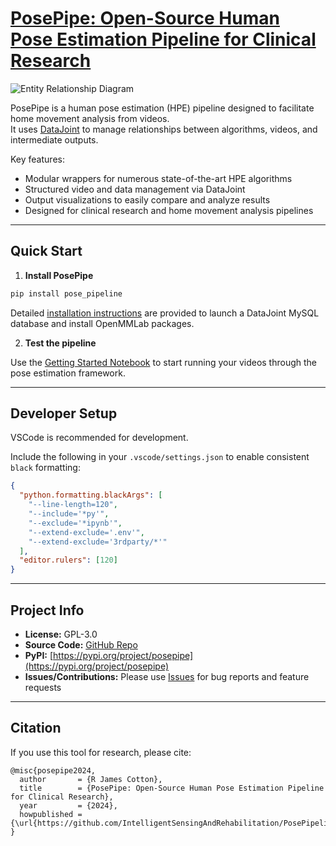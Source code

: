# [PosePipe: Open-Source Human Pose Estimation Pipeline for Clinical Research](https://arxiv.org/abs/2203.08792)

![Entity Relationship Diagram](https://github.com/IntelligentSensingAndRehabilitation/PosePipeline/blob/main/doc/erd.png?raw=True)

PosePipe is a human pose estimation (HPE) pipeline designed to facilitate home movement analysis from videos.  
It uses [DataJoint](https://github.com/datajoint) to manage relationships between algorithms, videos, and intermediate outputs.

Key features:
- Modular wrappers for numerous state-of-the-art HPE algorithms
- Structured video and data management via DataJoint
- Output visualizations to easily compare and analyze results
- Designed for clinical research and home movement analysis pipelines

---

## Quick Start

1. **Install PosePipe**

```bash
pip install pose_pipeline
```

Detailed [installation instructions](https://github.com/IntelligentSensingAndRehabilitation/PosePipeline/blob/main/INSTALL.md)
are provided to launch a DataJoint MySQL database and install OpenMMLab packages.

2. **Test the pipeline**

Use the [Getting Started Notebook](https://github.com/IntelligentSensingAndRehabilitation/PosePipeline/blob/main/doc/Getting_Started.ipynb) to start running your videos through the pose estimation framework.

---

## Developer Setup

VSCode is recommended for development.

Include the following in your `.vscode/settings.json` to enable consistent `black` formatting:

```json
{
  "python.formatting.blackArgs": [
    "--line-length=120",
    "--include='*py'",
    "--exclude='*ipynb'",
    "--extend-exclude='.env'",
    "--extend-exclude='3rdparty/*'"
  ],
  "editor.rulers": [120]
}
```

---

## Project Info

- **License:** GPL-3.0
- **Source Code:** [GitHub Repo](https://github.com/IntelligentSensingAndRehabilitation/PosePipeline/tree/main)
- **PyPI:** [https://pypi.org/project/posepipe](https://pypi.org/project/posepipe)
- **Issues/Contributions:** Please use [Issues](https://github.com/IntelligentSensingAndRehabilitation/PosePipeline/issues) for bug reports and feature requests

---

## Citation

If you use this tool for research, please cite:

```
@misc{posepipe2024,
  author       = {R James Cotton},
  title        = {PosePipe: Open-Source Human Pose Estimation Pipeline for Clinical Research},
  year         = {2024},
  howpublished = {\url{https://github.com/IntelligentSensingAndRehabilitation/PosePipeline}}
}
```